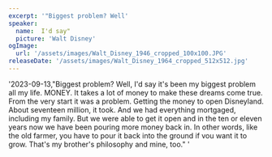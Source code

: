 ```yaml
---
excerpt: '"Biggest problem? Well'
speaker:
  name:  I'd say"
  picture: 'Walt Disney'
ogImage:
  url: '/assets/images/Walt_Disney_1946_cropped_100x100.JPG'
releaseDate: '/assets/images/Walt_Disney_1964_cropped_512x512.jpg'
---
```


'2023-09-13,"Biggest problem? Well, I'd say it's been my biggest problem all my life. MONEY. It takes a lot of money to make these dreams come true. From the very start it was a problem. Getting the money to open Disneyland. About seventeen million, it took. And we had everything mortgaged, including my family. But we were able to get it open and in the ten or eleven years now we have been pouring more money back in. In other words, like the old farmer, you have to pour it back into the ground if vou want it to grow. That's my brother's philosophy and mine, too."'
